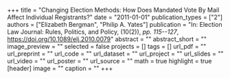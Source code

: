 +++
title = "Changing Election Methods: How Does Mandated Vote By Mail Affect Individual Registrants?"
date = "2011-01-01"
publication_types = ["2"]
authors = ["Elizabeth Bergman", "Philip A. Yates"]
publication = "In: Election Law Journal: Rules, Politics, and Policy, (10(2)), _pp. 115--127_, https://doi.org/10.1089/elj.2010.0079"
abstract = ""
abstract_short = ""
image_preview = ""
selected = false
projects = []
tags = []
url_pdf = ""
url_preprint = ""
url_code = ""
url_dataset = ""
url_project = ""
url_slides = ""
url_video = ""
url_poster = ""
url_source = ""
math = true
highlight = true
[header]
image = ""
caption = ""
+++
